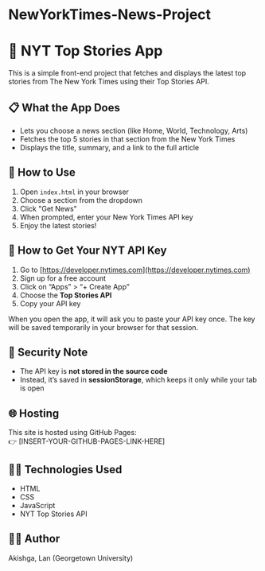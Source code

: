 # NewYorkTimes-News-Project
# 📰 NYT Top Stories App

This is a simple front-end project that fetches and displays the latest top stories from The New York Times using their Top Stories API.

## 📋 What the App Does

- Lets you choose a news section (like Home, World, Technology, Arts)
- Fetches the top 5 stories in that section from the New York Times
- Displays the title, summary, and a link to the full article

## 🚀 How to Use

1. Open `index.html` in your browser
2. Choose a section from the dropdown
3. Click "Get News"
4. When prompted, enter your New York Times API key
5. Enjoy the latest stories!

## 🔑 How to Get Your NYT API Key

1. Go to [https://developer.nytimes.com](https://developer.nytimes.com)
2. Sign up for a free account
3. Click on “Apps” > “+ Create App”
4. Choose the **Top Stories API**
5. Copy your API key

When you open the app, it will ask you to paste your API key once. The key will be saved temporarily in your browser for that session.

## 🔐 Security Note

- The API key is **not stored in the source code**
- Instead, it’s saved in **sessionStorage**, which keeps it only while your tab is open

## 🌐 Hosting

This site is hosted using GitHub Pages:  
👉 [INSERT-YOUR-GITHUB-PAGES-LINK-HERE]

## 👩‍💻 Technologies Used

- HTML
- CSS
- JavaScript
- NYT Top Stories API

## 🙋‍♀️ Author

Akishga, Lan (Georgetown University)

